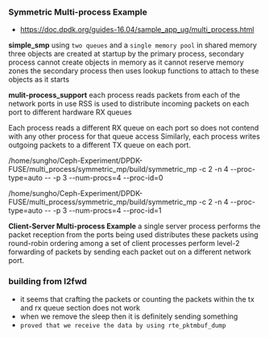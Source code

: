 ### Symmetric Multi-process Example
- https://doc.dpdk.org/guides-16.04/sample_app_ug/multi_process.html


**simple_smp**
using `two queues` and a `single memory pool` in shared memory
three objects are created at startup by the primary process,
secondary process cannot create objects in memory as it cannot reserve memory zones
the secondary process then uses lookup functions to attach to these objects as it starts


**mulit-process_support**
each process reads packets from each of the network ports in use
RSS is used to distribute incoming packets on each port to different hardware RX queues

Each process reads a different RX queue on each port
so does not contend with any other process for that queue access
Similarly, each process writes outgoing packets to a different TX queue on each port.


/home/sungho/Ceph-Experiment/DPDK-FUSE/multi_process/symmetric_mp/build/symmetric_mp -c 2 -n 4 --proc-type=auto -- -p 3 --num-procs=4 --proc-id=0

/home/sungho/Ceph-Experiment/DPDK-FUSE/multi_process/symmetric_mp/build/symmetric_mp -c 2 -n 4 --proc-type=auto -- -p 3 --num-procs=4 --proc-id=1


**Client-Server Multi-process Example**
a single server process performs the packet reception from the ports being used
distributes these packets using round-robin ordering among a set of client processes
perform level-2 forwarding of packets by sending each packet out on a different network port.


### building from l2fwd
  - it seems that crafting the packets or counting the packets within the tx and rx queue section does not work
  - when we remove the sleep then it is definitely sending something
  - `proved that we receive the data by using rte_pktmbuf_dump`
  
